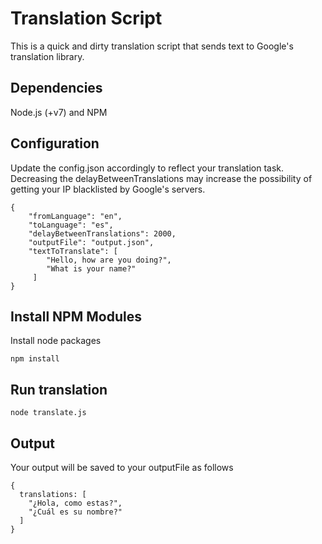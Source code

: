 # Translation Script
This is a quick and dirty translation script that sends text to Google's translation library.

## Dependencies
Node.js (+v7) and NPM

## Configuration
Update the config.json accordingly to reflect your translation task. Decreasing the delayBetweenTranslations may increase the possibility of getting your IP blacklisted by Google's servers.
```
{
    "fromLanguage": "en",
    "toLanguage": "es",
    "delayBetweenTranslations": 2000,
    "outputFile": "output.json",
    "textToTranslate": [
        "Hello, how are you doing?",
        "What is your name?"
     ]
}
```


## Install NPM Modules
Install node packages
```
npm install
```

## Run translation
```
node translate.js
```

## Output
Your output will be saved to your outputFile as follows
```
{
  translations: [
    "¿Hola, como estas?",
    "¿Cuál es su nombre?"
  ]
}
